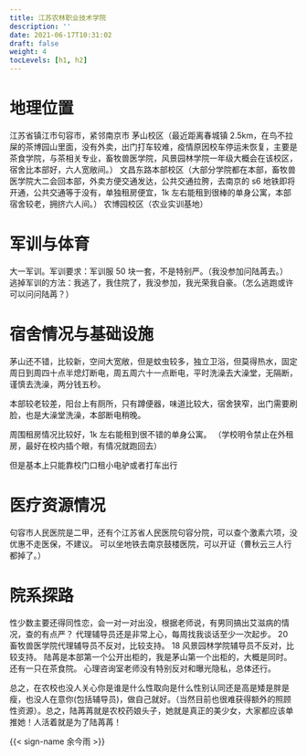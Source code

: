 ```yaml
---
title: 江苏农林职业技术学院
description: ''
date: 2021-06-17T10:31:02
draft: false
weight: 4
tocLevels: [h1, h2]
---
```


# 地理位置

江苏省镇江市句容市，紧邻南京市
茅山校区（最近距离春城镇 2.5km，在鸟不拉屎的茶博园山里面，没有外卖，出门打车较难，疫情原因校车停运未恢复，主要是茶食学院，与茶相关专业，畜牧兽医学院，风景园林学院一年级大概会在该校区，宿舍比本部好，六人宽敞间。）
文昌东路本部校区（大部分学院都在本部，畜牧兽医学院大二会回本部，外卖方便交通发达，公共交通拉胯，去南京的 s6 地铁即将开通，公共交通等于没有，单独租房便宜，1k 左右能租到很棒的单身公寓，本部宿舍较老，拥挤六人间。）
农博园校区（农业实训基地）

# 军训与体育

大一军训。军训要求：军训服 50 块一套，不是特别严。（我没参加问陆苒去。）
逃掉军训的方法：我逃了，我住院了，我没参加，我光荣我自豪。（怎么逃跑或许可以问问陆苒？）

# 宿舍情况与基础设施

茅山还不错，比较新，空间大宽敞，但是蚊虫较多，独立卫浴，但莫得热水，固定周日到周四十点半熄灯断电，周五周六十一点断电，平时洗澡去大澡堂，无隔断，谨慎去洗澡，两分钱五秒。

本部较老较差，阳台上有厕所，只有蹲便器，味道比较大，宿舍狭窄，出门需要刷脸，也是大澡堂洗澡，本部断电稍晚。

周围租房情况比较好，1k 左右能租到很不错的单身公寓。
（学校明令禁止在外租房，最好在校内插个眼，有情况就跑回去）

但是基本上只能靠校门口租小电驴或者打车出行

# 医疗资源情况

句容市人民医院是二甲，还有个江苏省人民医院句容分院，可以查个激素六项，没优惠不走医保，不建议。
可以坐地铁去南京鼓楼医院，可以开证（曹秋云三人行都掉了。）

# 院系探路

性少数主要还得同性恋，会一对一对出没，根据老师说，有男同搞出艾滋病的情况，查的有点严？
代理辅导员还是非常上心，每周找我谈话至少一次起步。
20 畜牧兽医学院代理辅导员不反对，比较支持。
18 风景园林学院辅导员不反对，比较支持。
陆苒是本部第一个公开出柜的，我是茅山第一个出柜的，大概是同时。还有一只在茶食院。
心理咨询室老师没有特别反对和曝光隐私，总体还行。

总之，在农校也没人关心你是谁是什么性取向是什么性别认同还是高是矮是胖是瘦，也没人在意你(包括辅导员)，做自己就好。（当然目前也很难获得额外的照顾性资源）。总之，陆苒苒就是农校药娘头子，她就是真正的美少女，大家都应该单推她！人活着就是为了陆苒苒！

{{< sign-name 余今雨 >}}
